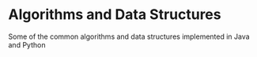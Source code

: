 # Algorithms and Data Structures

Some of the common algorithms and data structures implemented in Java and Python

